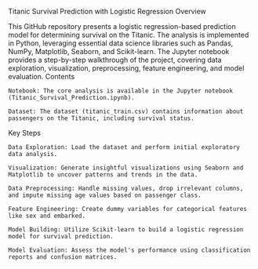 Titanic Survival Prediction with Logistic Regression
Overview

This GitHub repository presents a logistic regression-based prediction model for determining survival on the Titanic. The analysis is implemented in Python, leveraging essential data science libraries such as Pandas, NumPy, Matplotlib, Seaborn, and Scikit-learn. The Jupyter notebook provides a step-by-step walkthrough of the project, covering data exploration, visualization, preprocessing, feature engineering, and model evaluation.
Contents

    Notebook: The core analysis is available in the Jupyter notebook (Titanic_Survival_Prediction.ipynb).

    Dataset: The dataset (titanic_train.csv) contains information about passengers on the Titanic, including survival status.

Key Steps

    Data Exploration: Load the dataset and perform initial exploratory data analysis.

    Visualization: Generate insightful visualizations using Seaborn and Matplotlib to uncover patterns and trends in the data.

    Data Preprocessing: Handle missing values, drop irrelevant columns, and impute missing age values based on passenger class.

    Feature Engineering: Create dummy variables for categorical features like sex and embarked.

    Model Building: Utilize Scikit-learn to build a logistic regression model for survival prediction.

    Model Evaluation: Assess the model's performance using classification reports and confusion matrices.
